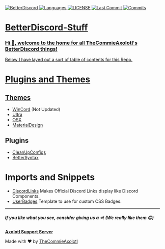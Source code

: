 <a href="https://betterdiscord.app/"><img align="center" alt="BetterDiscord" src="https://img.shields.io/badge/BetterDiscord-%235963EB?style=for-the-badge">
<a href="#"><img align="center" alt="Languages" src="https://img.shields.io/github/languages/count/TheCommieAxolotl/BetterDiscord-Stuff?style=for-the-badge&color=orange">
<a href="https://github.com/TheCommieAxolotl/BetterDiscord-Stuff/blob/main/LICENSE"><img align="center" alt="LICENSE" src="https://img.shields.io/github/license/TheCommieAxolotl/BetterDiscord-Stuff?&style=for-the-badge">
<a href="#"><img align="center" alt="Last Commit" src="https://img.shields.io/github/last-commit/TheCommieAxolotl/BetterDiscord-Stuff?l&style=for-the-badge">
<a href="#"><img align="center" alt="Commits" src="https://img.shields.io/github/commit-activity/m/TheCommieAxolotl/BetterDiscord-Stuff?style=for-the-badge&color=brightgreen">

# BetterDiscord-Stuff
### Hi 👋, welcome to the home for all TheCommieAxolotl's BetterDiscord things!
 
Below I have layed out a sort of table of contents for this Repo.
 
# Plugins and Themes
## Themes
 - [WinCord](https://github.com/TheCommieAxolotl/BetterDiscord-Stuff/tree/main/WinCord) (Not Updated)
 - [Ultra](https://github.com/TheCommieAxolotl/BetterDiscord-Stuff/tree/main/Ultra)
 - [OSX](https://github.com/TheCommieAxolotl/BetterDiscord-Stuff/tree/main/OSX)
 - [MaterialDesign](https://github.com/TheCommieAxolotl/BetterDiscord-Stuff/tree/main/MaterialDesign)
 
## Plugins
 - [CleanUpConfigs](https://github.com/TheCommieAxolotl/BetterDiscord-Stuff/tree/main/CleanUpConfigs)
 - [BetterSyntax](https://github.com/TheCommieAxolotl/BetterDiscord-Stuff/tree/main/BetterSyntax)
 
# Imports and Snippets
 - [DiscordLinks](https://github.com/TheCommieAxolotl/BetterDiscord-Stuff/tree/main/Imports/DiscordLinks.css) Makes Official Discord Links display like Discord Components.
 - [UserBadges](https://github.com/TheCommieAxolotl/BetterDiscord-Stuff/blob/main/Imports/UserBadges.css) Template to use for custom CSS Badges.
 
---
 
##### If you like what you see, consider giving us a ⭐! (We really like them 🙃)
 
**[Axolotl Support Server](https://discord.gg/g2KnUw7u7N)** 
 
Made with ❤️ by [TheCommieAxolotl](github.com/TheCommieAxolotl)

